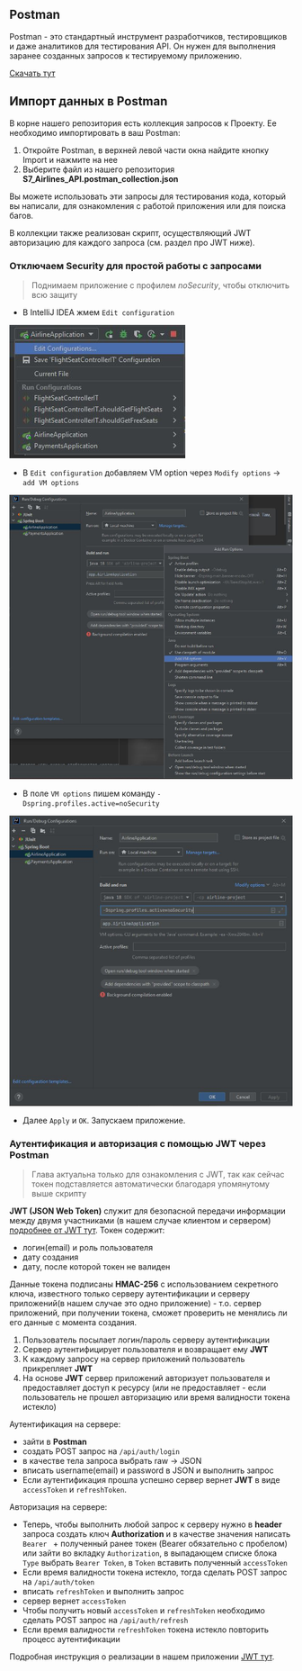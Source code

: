 ## Postman
Postman - это стандартный инструмент разработчиков, тестировщиков и даже аналитиков для тестирования API. Он нужен для выполнения заранее созданных запросов к тестируемому приложению. 

[Скачать тут](https://www.postman.com/downloads/)

## Импорт данных в Postman

В корне нашего репозитория есть коллекция запросов к Проекту. Ее необходимо импортировать в ваш Postman:
1) Откройте Postman, в верхней левой части окна найдите кнопку Import и нажмите на нее
2) Выберите файл из нашего репозитория **S7_Airlines_API.postman_collection.json**

Вы можете использовать эти запросы для тестирования кода, который вы написали, для ознакомления с работой приложения или для поиска багов.

В коллекции также реализован скрипт, осуществляющий JWT авторизацию для каждого запроса (см. раздел про JWT ниже).

### Отключаем Security для простой работы с запросами
> Поднимаем приложение с профилем *noSecurity*, чтобы отключить всю защиту
> 
- В IntelliJ IDEA жмем ```Edit configuration``` 

![image](./images/noSecurity_edit_configurtion.JPG)
- В ```Edit configuration``` добавляем VM option через ```Modify options``` -> ```add VM options``` 

![image](./images/noSecurity_VM_options.JPG)
- В поле ```VM options``` пишем команду <code>-Dspring.profiles.active=noSecurity</code> 

![image](./images/noSecurity_argument.JPG)
- Далее ```Apply``` и ```OK```. Запускаем приложение.

### Аутентификация и авторизация с помощью JWT через Postman
> Глава актуальна только для ознакомления с JWT, так как сейчас токен подставляется автоматически благодаря упомянутому выше скрипту
> 
**JWT (JSON Web Token)** служит для безопасной передачи информации между двумя участниками (в нашем случае клиентом и сервером) [подробнее от JWT тут](https://struchkov.dev/blog/what-is-jwt/). Токен содержит:
- логин(email) и роль пользователя
- дату создания
- дату, после которой токен не валиден

Данные токена подписаны **HMAC-256** с использованием секретного ключа, известного только серверу аутентификации и серверу приложений(в нашем случае это одно приложение) - т.о. сервер приложений, при получении токена, сможет проверить не менялись ли его данные с момента создания.
1) Пользователь посылает логин/пароль серверу аутентификации
2) Сервер аутентифицирует пользователя и возвращает ему **JWT**
3) К каждому запросу на сервер приложений пользователь прикрепляет **JWT**
4) На основе **JWT** сервер приложений авторизует пользователя и предоставляет доступ к ресурсу (или не предоставляет - если пользователь не прошел авторизацию или время валидности токена истекло)

Аутентификация на сервере:
- зайти в **Postman**
- создать POST запрос на ```/api/auth/login```
- в качестве тела запроса выбрать raw -> JSON
- вписать username(email) и password в JSON и выполнить запрос
- Если аутентификация прошла успешно сервер вернет **JWT** в виде ```accessToken``` и ```refreshToken```.

Авторизация на сервере:
- Теперь, чтобы выполнить любой запрос к серверу нужно в **header** запроса создать ключ **Authorization** и в качестве значения написать ```Bearer ``` + полученный ранее токен (Bearer обязательно с пробелом)
  или зайти во вкладку ```Authorization```, в выпадающем списке блока ```Type``` выбрать ```Bearer Token```, в ```Token``` вставить полученный ```accessToken```
- Если время валидности токена истекло, тогда сделать POST запрос на ```/api/auth/token```
- вписать ```refreshToken``` и выполнить запрос
- сервер вернет ```accessToken```
- Чтобы получить новый ```accessToken``` и ```refreshToken``` необходимо сделать POST запрос на ```/api/auth/refresh```
- Если время валидности ```refreshToken``` токена истекло повторить процесс аутентификации

Подробная инструкция о реализации в нашем приложении [JWT тут](https://struchkov.dev/blog/jwt-implementation-in-spring/).